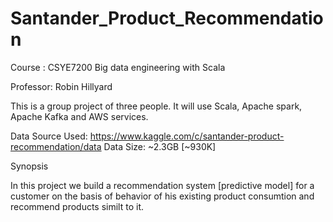 # Santander_Product_Recommendation
Course : CSYE7200 Big data engineering with Scala

Professor: Robin Hillyard


This is a group project of three people. It will use Scala, Apache spark, Apache Kafka and AWS services. 

Data Source Used: https://www.kaggle.com/c/santander-product-recommendation/data
Data Size: ~2.3GB [~930K]


Synopsis

In this project we build a recommendation system [predictive model] for a customer on the basis of behavior of his existing product consumtion and recommend products similt to it.
